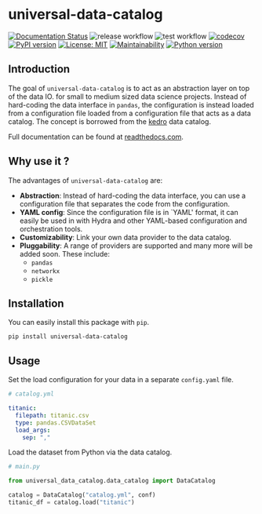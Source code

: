 # universal-data-catalog


[![Documentation Status](https://readthedocs.org/projects/universal-data-catalog/badge/?version=latest)](https://universal-data-catalog.readthedocs.io/en/latest/?badge=latest)
![release workflow](https://github.com/AnH0ang/universal-data-catalog/actions/workflows/release.yml/badge.svg)
![test workflow](https://github.com/AnH0ang/universal-data-catalog/actions/workflows/test.yml/badge.svg)
[![codecov](https://codecov.io/gh/AnH0ang/universal-data-catalog/branch/master/graph/badge.svg?token=UKXBKOXDVQ)](https://codecov.io/gh/AnH0ang/universal-data-catalog)
[![PyPI version](https://badge.fury.io/py/universal-data-catalog.svg)](https://badge.fury.io/py/universal-data-catalog)
[![License: MIT](https://img.shields.io/badge/License-MIT-yellow.svg)](https://github.com/AnH0ang/universal-data-catalog/blob/master/LICENCE)
[![Maintainability](https://api.codeclimate.com/v1/badges/b5bc602f4fb7c1132715/maintainability)](https://codeclimate.com/github/AnH0ang/universal-data-catalog/maintainability)
[![Python version](https://img.shields.io/badge/python-3.7|3.8|3.9-blue.svg)](https://pypi.org/project/kedro/)


## Introduction

The goal of `universal-data-catalog` is to act as an abstraction layer on top of the data IO.
for small to medium sized data science projects.
Instead of hard-coding the data interface in `pandas`, the configuration is instead loaded from a configuration file
loaded from a configuration file that acts as a data catalog.
The concept is borrowed from the [kedro](https://github.com/quantumblacklabs/kedro) data catalog.


Full documentation can be found at [readthedocs.com](https://universal-data-catalog.readthedocs.io/en/latest/).

## Why use it ?

The advantages of `universal-data-catalog` are:
* **Abstraction**: Instead of hard-coding the data interface, you can use a configuration file
that separates the code from the configuration.
* **YAML config**: Since the configuration file is in `YAML' format, it can easily be used in
with Hydra and other YAML-based configuration and orchestration tools.
* **Customizability**: Link your own data provider to the data catalog.
* **Pluggability**: A range of providers are supported and many more will be added soon. These include:
    * `pandas`
    * `networkx`
    * `pickle`

## Installation

You can easily install this package with `pip`.

```
pip install universal-data-catalog
```

## Usage

Set the load configuration for your data in a separate `config.yaml` file.

```yaml
# catalog.yml

titanic:
  filepath: titanic.csv
  type: pandas.CSVDataSet
  load_args:
    sep: ","
```

Load the dataset from Python via the data catalog.

```python
# main.py

from universal_data_catalog.data_catalog import DataCatalog

catalog = DataCatalog("catalog.yml", conf)
titanic_df = catalog.load("titanic")
```
